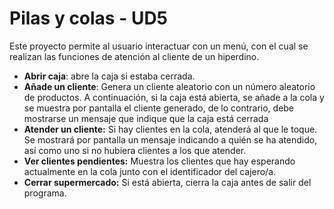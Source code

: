 # Pilas y colas - UD5
Este proyecto permite al usuario interactuar con un menú, con el cual se realizan las 
funciones de atención al cliente de un hiperdino. 
* **Abrir caja**: abre la caja si estaba cerrada.
* **Añade un cliente**: Genera un cliente aleatorio con un número
aleatorio de productos. A continuación, si la caja está abierta, se añade a la cola y
se muestra por pantalla el cliente generado, de lo contrario, debe mostrarse un
mensaje que indique que la caja está cerrada
* **Atender un cliente:** Si hay clientes en la cola, atenderá al que le toque. Se
mostrará por pantalla un mensaje indicando a quién se ha atendido, así como uno
si no hubiera clientes a los que atender.
* **Ver clientes pendientes:** Muestra los clientes que hay esperando actualmente en
la cola junto con el identificador del cajero/a.
* **Cerrar supermercado:** Si está abierta, cierra la caja antes de salir del programa.